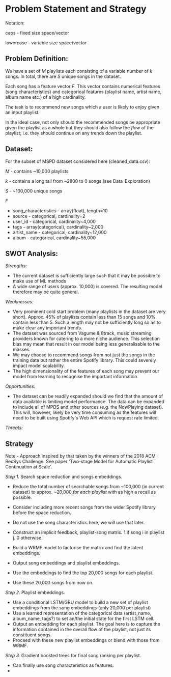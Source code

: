 # Problem Statement and Strategy

Notation:

caps - fixed size space/vector

lowercase - variable size space/vector

## Problem Definition:

We have a set of _M_ playlists each consisting of a variable number of _k_ songs.
In total, there are _S_ unique songs in the dataset.

Each song has a feature vector _F_. This vector contains numerical features
(song characteristics) and categorical features (playlist name, artist name,
album name etc.) of a high cardinality.

The task is to recommend new songs which a user is likely to enjoy given an input
playlist.

In the ideal case, not only should the recommended songs be appropriate given the
playlist as a whole but they should also follow the _flow_ of the
playlist; i.e. they should continue on any trends down the playlist.

## Dataset:

For the subset of MSPD dataset considered here (cleaned_data.csv):

_M_ - contains ~10,000 playlists

_k_ - contains a long tail from ~2800 to 0 songs (see Data_Exploration)

_S_ - ~100,000 unique songs

_F_
  - song_characteristics - array(float), length=10
  - source - categorical, cardinality=2
  - user_id - categorical, cardinality~4,000
  - tags - array(categorical), cardinality~2,000
  - artist_name - categorical, cardinality~12,000
  - album - categorical, cardinality~55,000


## SWOT Analysis:

*Strengths:*
- The current dataset is sufficiently large such that it may be possible to
make use of ML methods
- A wide range of users (approx. 10,000) is covered. The resulting model therefore
may be quite general.

*Weaknesses:*
- Very prominent cold start problem (many playlists in the dataset are very short).
Approx. 45% of playlists contain less than 15 songs and 10% contain less than 5.
Such a length may not be sufficiently long so as to make clear any important trends.
- The dataset was sourced from Vagume & 8track, music streaming providers known
for catering to a more niche audience. This selection bias may mean that result in
our model being less generalisable to the masses.
- We may choose to recommend songs from not just the songs in the training data
but rather the entire Spotify library. This could severely impact model scalability.
- The high dimensionality of the features of each song may prevent our model from
learning to recognise the important information.

*Opportunities:*
- The dataset can be readily expanded should we find that the amount of data available
is limiting model performance. The data can be expanded to include all of MPDS
and other sources (e.g. the NowPlaying dataset). This will, however, likely be very
time consuming as the features will need to be built using Spotify's Web API which
is request rate limited.

*Threats:*


## Strategy

Note - Approach inspired by that taken by the winners of the 2018 ACM RecSys
Challenge. See paper 'Two-stage Model for Automatic Playlist Continuation at Scale'.

*Step 1.* Search space reduction and songs embeddings.
- Reduce the total number of searchable songs from ~100,000 (in current dataset) to
approx. ~20,000 _for each playlist_ with as high a recall as possible.
- Consider including more recent songs from the wider Spotify library before the space reduction.
- Do not use the song characteristics here, we will use that later.

- Construct an implicit feedback, playlist-song matrix. 1 if song i in playlist j. 0 otherwise.
- Build a WRMF model to factorise the matrix and find the latent embeddings.
- Output song embeddings and playlist embeddings.
- Use the embeddings to find the top 20,000 songs for each playlist.
- Use these 20,000 songs from now on.


*Step 2.* Playlist embeddings.
- Use a conditional LSTM/GRU model to build a new set of playlist embeddings from the song
embeddings (only 20,000 per playlist)
- Use a learned representation of the categorical data (artist_name, album_name, tags?)
to set an/the initial state for the first LSTM cell.
- Output an embedding for each playlist. The goal here is to capture the information
contained in the overall flow of the playlist, not just its constituent songs.
- Proceed with these new playlist embeddings or blend with those from WRMF.

*Step 3.* Gradient boosted trees for final song ranking per playlist.
- Can finally use song characteristics as features.
- 
